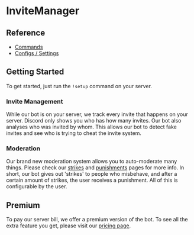 # InviteManager

## Reference

- [Commands](/tr/reference/commands.md)
- [Configs / Settings](/tr/reference/settings.md)

## Getting Started

To get started, just run the `!setup` command on your server.

### Invite Management

While our bot is on your server, we track every invite that happens on your server. Discord only shows you who has how many invites. Our bot also analyses who was invited by whom. This allows our bot to detect fake invites and see who is trying to cheat the invite system.

### Moderation

Our brand new moderation system allows you to auto-moderate many things. Please check our [strikes](/tr/modules/moderation/strikes.md) and [punishments](/tr/modules/moderation/punishments.md) pages for more info. In short, our bot gives out 'strikes' to people who misbehave, and after a certain amount of strikes, the user receives a punishment. All of this is configurable by the user.

## Premium

To pay our server bill, we offer a premium version of the bot. To see all the extra feature you get, please visit our [pricing page](/tr/premium/features.md).
